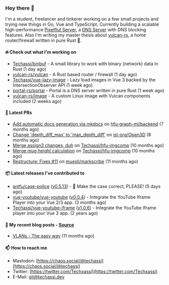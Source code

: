 ### Hey there 👋

I'm a student, freelancer and tinkerer working on a few small projects and trying new things in Go,
Vue and TypeScript. Currently building a scalable high-performance 
[Pixelflut Server](https://github.com/pixelflut-rs/pfctl),
a [DNS Server](https://github.com/portal-rs/portal) with DNS blocking features. Also I'm writing my
master thesis about [vulcan-rs](https://github.com/vulcan-rs), a home router/firewall written in
pure Rust 🦀.

#### 🔥 Check out what I'm working on


- [Techassi/binbuf](https://github.com/Techassi/binbuf) - A small library to work with binary (network) data in Rust (1 day ago)
- [vulcan-rs/vulcan](https://github.com/vulcan-rs/vulcan) - A Rust based router / firewall (1 day ago)
- [Techassi/vue-lazy-image](https://github.com/Techassi/vue-lazy-image) - Lazy load images in Vue 3 backed by the IntersectionObserver API (1 week ago)
- [portal-rs/portal](https://github.com/portal-rs/portal) - Portal is a DNS server written in pure Rust (1 week ago)
- [vulcan-rs/image](https://github.com/vulcan-rs/image) - A custom Linux image with Vulcan components included (2 weeks ago)

#### 🧪 Latest PRs


- [Add automatic docs generation via mkdocs](https://github.com/hfu-graph-ml/backend/pull/1) on [hfu-graph-ml/backend](https://github.com/hfu-graph-ml/backend) (7 months ago)
- [Change &#39;depth_diff_max&#39; to &#39;max_depth_diff&#39;](https://github.com/isl-org/Open3D/pull/5219) on [isl-org/Open3D](https://github.com/isl-org/Open3D) (8 months ago)
- [Merge assign3 changes, duh](https://github.com/Techassi/hfu-imgcomp/pull/2) on [Techassi/hfu-imgcomp](https://github.com/Techassi/hfu-imgcomp) (10 months ago)
- [Merge mug height calculation](https://github.com/Techassi/hfu-imgcomp/pull/1) on [Techassi/hfu-imgcomp](https://github.com/Techassi/hfu-imgcomp) (10 months ago)
- [Restructure: Fixes #11](https://github.com/muesli/markscribe/pull/42) on [muesli/markscribe](https://github.com/muesli/markscribe) (11 months ago)

#### 📦 Latest releases I've contributed to


- [antfu/case-police](https://github.com/antfu/case-police/releases/tag/v0.5.13) ([v0.5.13](https://github.com/antfu/case-police/releases/tag/v0.5.13)) - 🚨 Make the case correct, PLEASE! (5 days ago)
- [vue-youtube/vue-youtube](https://github.com/vue-youtube/vue-youtube/releases/tag/v0.0.4) ([v0.0.4](https://github.com/vue-youtube/vue-youtube/releases/tag/v0.0.4)) - Integrate the YouTube Iframe Player into your Vue 2/3 app.  (3 months ago)
- [Techassi/vue-youtube-iframe](https://github.com/Techassi/vue-youtube-iframe/releases/tag/v1.0.6) ([v1.0.6](https://github.com/Techassi/vue-youtube-iframe/releases/tag/v1.0.6)) - Integrate the YouTube Iframe player into your Vue 3 app. (2 years ago)

#### 📜 My recent blog posts - [Source](https://github.com/Techassi/page)


- [VLANs - The easy way](https://techassi.dev/posts/vlans-the-easy-way/) (11 months ago)

#### 📫 How to reach me

- Mastodon: [https://chaos.social/@techassi](https://chaos.social/@techassi)
- Twitter: [https://twitter.com/Techxassi](https://twitter.com/Techxassi)
- E-Mail: git@techassi.dev
